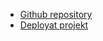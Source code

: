 - [Github repository](https://github.com/dannenil98/FlagApp/tree/master)
- [Deployat projekt](https://dannenilflagapp.netlify.app/)
